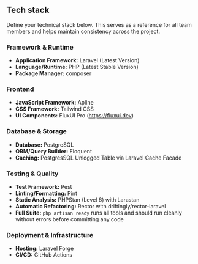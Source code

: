 ## Tech stack

Define your technical stack below. This serves as a reference for all team members and helps maintain consistency across the project.

### Framework & Runtime
- **Application Framework:** Laravel (Latest Version)
- **Language/Runtime:** PHP (Latest Stable Version)
- **Package Manager:** composer

### Frontend
- **JavaScript Framework:** Apline
- **CSS Framework:** Tailwind CSS
- **UI Components:** FluxUI Pro (https://fluxui.dev)

### Database & Storage
- **Database:** PostgreSQL
- **ORM/Query Builder:** Eloquent
- **Caching:** PostgresSQL Unlogged Table via Laravel Cache Facade

### Testing & Quality
- **Test Framework:** Pest
- **Linting/Formatting:** Pint
- **Static Analysis:** PHPStan (Level 6) with Larastan
- **Automatic Refactoring:** Rector with driftingly/rector-laravel
- **Full Suite:** `php artisan ready` runs all tools and should run cleanly without errors before committing any code

### Deployment & Infrastructure
- **Hosting:** Laravel Forge
- **CI/CD:** GitHub Actions
